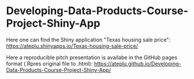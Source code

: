 # Developing-Data-Products-Course-Project-Shiny-App

Here one can find the Shiny application "Texas housing sale price":
https://ateplu.shinyapps.io/Texas-housing-sale-price/

Here a reproducible pitch presentation is availabe in the GitHub pages format (.Rpres original file to .html):
https://ateplu.github.io/Developing-Data-Products-Course-Project-Shiny-App/
